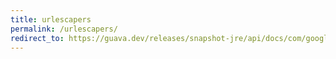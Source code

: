 ```yaml
---
title: urlescapers
permalink: /urlescapers/
redirect_to: https://guava.dev/releases/snapshot-jre/api/docs/com/google/common/net/UrlEscapers.html
---
```

